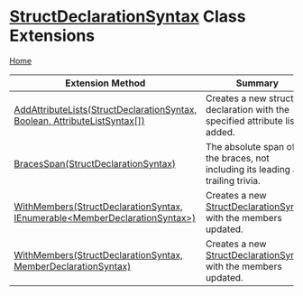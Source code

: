 <a name="_top"></a>

# [StructDeclarationSyntax](https://docs.microsoft.com/en-us/dotnet/api/microsoft.codeanalysis.csharp.syntax.structdeclarationsyntax) Class Extensions

[Home](../../../../../README.md#_top)

| Extension Method | Summary |
| ---------------- | ------- |
| [AddAttributeLists(StructDeclarationSyntax, Boolean, AttributeListSyntax\[\])](../../../../../Roslynator/CSharp/SyntaxExtensions/AddAttributeLists/README.md#Roslynator_CSharp_SyntaxExtensions_AddAttributeLists_Microsoft_CodeAnalysis_CSharp_Syntax_StructDeclarationSyntax_System_Boolean_Microsoft_CodeAnalysis_CSharp_Syntax_AttributeListSyntax___) | Creates a new struct declaration with the specified attribute lists added\. |
| [BracesSpan(StructDeclarationSyntax)](../../../../../Roslynator/CSharp/SyntaxExtensions/BracesSpan/README.md#Roslynator_CSharp_SyntaxExtensions_BracesSpan_Microsoft_CodeAnalysis_CSharp_Syntax_StructDeclarationSyntax_) | The absolute span of the braces, not including its leading and trailing trivia\. |
| [WithMembers(StructDeclarationSyntax, IEnumerable\<MemberDeclarationSyntax>)](../../../../../Roslynator/CSharp/SyntaxExtensions/WithMembers/README.md#Roslynator_CSharp_SyntaxExtensions_WithMembers_Microsoft_CodeAnalysis_CSharp_Syntax_StructDeclarationSyntax_System_Collections_Generic_IEnumerable_Microsoft_CodeAnalysis_CSharp_Syntax_MemberDeclarationSyntax__) | Creates a new [StructDeclarationSyntax](https://docs.microsoft.com/en-us/dotnet/api/microsoft.codeanalysis.csharp.syntax.structdeclarationsyntax) with the members updated\. |
| [WithMembers(StructDeclarationSyntax, MemberDeclarationSyntax)](../../../../../Roslynator/CSharp/SyntaxExtensions/WithMembers/README.md#Roslynator_CSharp_SyntaxExtensions_WithMembers_Microsoft_CodeAnalysis_CSharp_Syntax_StructDeclarationSyntax_Microsoft_CodeAnalysis_CSharp_Syntax_MemberDeclarationSyntax_) | Creates a new [StructDeclarationSyntax](https://docs.microsoft.com/en-us/dotnet/api/microsoft.codeanalysis.csharp.syntax.structdeclarationsyntax) with the members updated\. |

